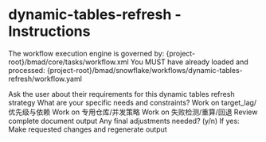 # dynamic-tables-refresh - Instructions

<critical>The workflow execution engine is governed by: {project-root}/bmad/core/tasks/workflow.xml</critical>
<critical>You MUST have already loaded and processed: {project-root}/bmad/snowflake/workflows/dynamic-tables-refresh/workflow.yaml</critical>

<workflow>

<step n="1" goal="Understand Requirements">
<action>Ask the user about their requirements for this dynamic tables refresh strategy</action>
<ask>What are your specific needs and constraints?</ask>
</step>

<step n="2" goal="TARGET_LAG/优先级与依赖">
<action>Work on target_lag/优先级与依赖</action>
<template-output section="target_lag"/>
</step>

<step n="3" goal="专用仓库/并发策略">
<action>Work on 专用仓库/并发策略</action>
<template-output section="warehouse"/>
</step>

<step n="4" goal="失败检测/重算/回退">
<action>Work on 失败检测/重算/回退</action>
<template-output section="failure"/>
</step>

<step n="5" goal="Review and Finalize">
<action>Review complete document output</action>
<ask>Any final adjustments needed? (y/n)</ask>
<check>If yes:</check>
  <action>Make requested changes and regenerate output</action>
</step>

</workflow>
